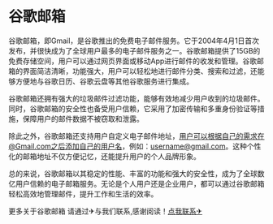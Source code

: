 # 谷歌邮箱

谷歌邮箱，即Gmail，是谷歌推出的免费电子邮件服务。它于2004年4月1日首次发布，并很快成为了全球用户最多的电子邮件服务之一。谷歌邮箱提供了15GB的免费存储空间，用户可以通过网页界面或移动App进行邮件的收发和管理。谷歌邮箱的界面简洁清晰，功能强大，用户可以轻松地进行邮件分类、搜索和过滤，还能够方便地与谷歌日历、谷歌云盘等其他谷歌服务进行集成。

谷歌邮箱还拥有强大的垃圾邮件过滤功能，能够有效地减少用户收到的垃圾邮件。同时，谷歌邮箱的安全性也备受用户信赖，它采用了加密传输和多重身份验证等措施，保障用户的邮件数据不被窃取和泄露。

除此之外，谷歌邮箱还支持用户自定义电子邮件地址，用户可以根据自己的需求在@Gmail.com之后添加自己的用户名，例如：username@gmail.com。这种个性化的邮箱地址不仅方便记忆，还能提升用户的个人品牌形象。

总的来说，谷歌邮箱以其稳定的性能、丰富的功能和强大的安全性，成为了全球数亿用户信赖的电子邮箱服务。无论是个人用户还是企业用户，都可以通过谷歌邮箱轻松高效地管理邮件，提升工作和生活的效率。

更多关于谷歌邮箱 请通过✈与我们联系,感谢阅读！[点我联系✈](https://img.G208.com)